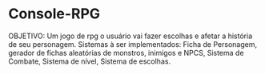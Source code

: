 # Console-RPG
OBJETIVO: Um jogo de rpg o usuário vai fazer escolhas e afetar a história de seu personagem. Sistemas à ser implementados: Ficha de Personagem, gerador de fichas aleatórias de monstros, inimigos e NPCS, Sistema de Combate, Sistema de nível, Sistema de escolhas.

